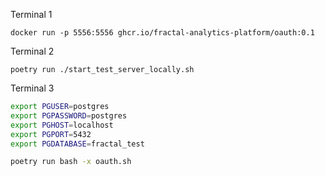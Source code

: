 Terminal 1
```
docker run -p 5556:5556 ghcr.io/fractal-analytics-platform/oauth:0.1
```

Terminal 2
```
poetry run ./start_test_server_locally.sh
```

Terminal 3
```bash
export PGUSER=postgres
export PGPASSWORD=postgres
export PGHOST=localhost
export PGPORT=5432
export PGDATABASE=fractal_test

poetry run bash -x oauth.sh
```
